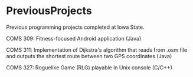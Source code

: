 # PreviousProjects
Previous programming projects completed at Iowa State.

COMS 309: Fitness-focused Android application (Java)

COMS 311: Implementation of Dijkstra's algorithm that reads from .osm file and outputs the shortest route between two GPS coordinates (Java)

COMS 327: Roguelike Game (RLG) playable in Unix console (C/C++)

